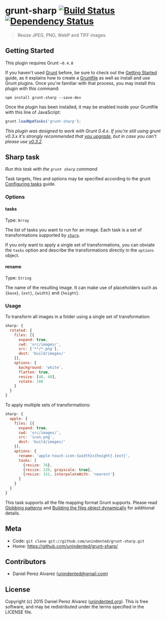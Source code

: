 # grunt-sharp [![Build Status](https://img.shields.io/travis/unindented/grunt-sharp.svg)](http://travis-ci.org/unindented/grunt-sharp) [![Dependency Status](https://img.shields.io/gemnasium/unindented/grunt-sharp.svg)](https://gemnasium.com/unindented/grunt-sharp)

> Resize JPEG, PNG, WebP and TIFF images.


## Getting Started

This plugin requires Grunt `~0.4.0`

If you haven't used [Grunt](http://gruntjs.com/) before, be sure to check out the [Getting Started](http://gruntjs.com/getting-started) guide, as it explains how to create a [Gruntfile](http://gruntjs.com/sample-gruntfile) as well as install and use Grunt plugins. Once you're familiar with that process, you may install this plugin with this command:

```shell
npm install grunt-sharp --save-dev
```

Once the plugin has been installed, it may be enabled inside your Gruntfile with this line of JavaScript:

```js
grunt.loadNpmTasks('grunt-sharp');
```

*This plugin was designed to work with Grunt 0.4.x. If you're still using grunt v0.3.x it's strongly recommended that [you upgrade](http://gruntjs.com/upgrading-from-0.3-to-0.4), but in case you can't please use [v0.3.2](https://github.com/gruntjs/grunt-contrib-copy/tree/grunt-0.3-stable).*


## Sharp task

_Run this task with the `grunt sharp` command._

Task targets, files and options may be specified according to the grunt [Configuring tasks](http://gruntjs.com/configuring-tasks) guide.

### Options

#### tasks
Type: `Array`

The list of tasks you want to run for an image. Each task is a set of transformations supported by [`sharp`](https://github.com/lovell/sharp#image-transformation-options).

If you only want to apply a single set of transformations, you can obviate the `tasks` option and describe the transformations directly in the `options` object.

#### rename
Type: `String`

The name of the resulting image. It can make use of placeholders such as `{base}`, `{ext}`, `{width}` and `{height}`.

### Usage

To transform all images in a folder using a single set of transformation:

```js
sharp: {
  rotated: {
    files: [{
      expand: true,
      cwd: 'src/images/',
      src: ['**/*.png'],
      dest: 'build/images/'
    }],
    options: {
      background: 'white',
      flatten: true,
      resize: [48, 48],
      rotate: 180
    }
  }
}
```

To apply multiple sets of transformations:

```js
sharp: {
  apple: {
    files: [{
      expand: true,
      cwd: 'src/images/',
      src: 'icon.png',
      dest: 'build/images/'
    }],
    options: {
      rename: 'apple-touch-icon-{width}x{height}.{ext}',
      tasks: [
        {resize: 76},
        {resize: 120, grayscale: true},
        {resize: 152, interpolateWith: 'nearest'}
      ]
    }
  }
}
```

This task supports all the file mapping format Grunt supports. Please read [Globbing patterns](http://gruntjs.com/configuring-tasks#globbing-patterns) and [Building the files object dynamically](http://gruntjs.com/configuring-tasks#building-the-files-object-dynamically) for additional details.


## Meta

* Code: `git clone git://github.com/unindented/grunt-sharp.git`
* Home: <https://github.com/unindented/grunt-sharp/>


## Contributors

* Daniel Perez Alvarez ([unindented@gmail.com](mailto:unindented@gmail.com))


## License

Copyright (c) 2015 Daniel Perez Alvarez ([unindented.org](http://unindented.org/)). This is free software, and may be redistributed under the terms specified in the LICENSE file.
